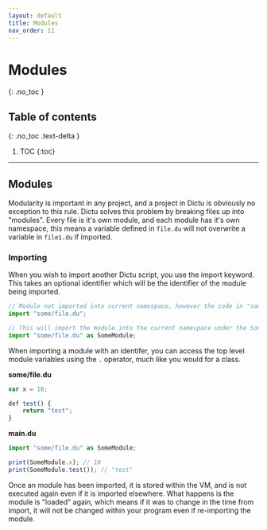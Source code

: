 ```yaml
---
layout: default
title: Modules
nav_order: 11
---
```


# Modules
{: .no_toc }

## Table of contents
{: .no_toc .text-delta }

1. TOC
{:toc}

---
## Modules

Modularity is important in any project, and a project in Dictu is obviously no exception to this rule. Dictu solves this problem
by breaking files up into "modules". Every file is it's own module, and each module has it's own namespace, this means
a variable defined in `file.du` will not overwrite a variable in `file1.du` if imported.

### Importing

When you wish to import another Dictu script, you use the import keyword. This takes an optional identifier which will be the
identifier of the module being imported.

```js
// Module not imported into current namespace, however the code in "some/file.du" is still ran.
import "some/file.du";

// This will import the module into the current namespace under the SomeModule identifier.
import "some/file.du" as SomeModule;
```

When importing a module with an identifer, you can access the top level module variables using the `.` operator, much
like you would for a class.

**some/file.du**
```js
var x = 10;

def test() {
    return "test";
}
```

**main.du**
```js
import "some/file.du" as SomeModule;

print(SomeModule.x); // 10
print(SomeModule.test()); // "test"
```

Once an module has been imported, it is stored within the VM, and is not executed again even if it is imported elsewhere.
What happens is the module is "loaded" again, which means if it was to change in the time from import, it will not be changed
within your program even if re-importing the module.